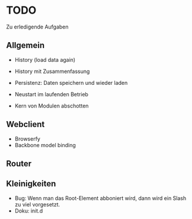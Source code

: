 # TODO

Zu erledigende Aufgaben

## Allgemein

* History (load data again)
* History mit Zusammenfassung
 
* Persistenz: Daten speichern und wieder laden
* Neustart im laufenden Betrieb

* Kern von Modulen abschotten

## Webclient
* Browserfy
* Backbone model binding

## Router

## Kleinigkeiten

* Bug: Wenn man das Root-Element abboniert wird, dann wird ein Slash zu viel vorgesetzt.
* Doku: init.d
